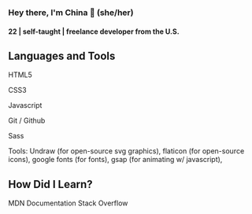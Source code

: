 ### Hey there, I'm China :grimacing: (she/her)

#### 22 | self-taught | freelance developer from the U.S.


<!-- Languages and Tools > -->

## Languages and Tools 

HTML5

CSS3

Javascript

Git / Github

Sass

Tools: Undraw (for open-source svg graphics), flaticon (for open-source icons), google fonts (for fonts), gsap (for animating w/ javascript), 

## How Did I Learn?

MDN Documentation
Stack Overflow


<!-- 
HTML
CSS/SASS
Javascript
-->

<!--[<img align="left" alt="javascript" width="26px" src="/images/javascript_icon.png" />] -->

<!--
**mschinagaines/mschinagaines** is a ✨ _special_ ✨ repository because its `README.md` (this file) appears on your GitHub profile.

Here are some ideas to get you started:

- 🔭 I’m currently working on ...
- 🌱 I’m currently learning ...
- 👯 I’m looking to collaborate on ...
- 🤔 I’m looking for help with ...
- 💬 Ask me about ...
- 📫 How to reach me: ...
- 😄 Pronouns: ...
- ⚡ Fun fact: ...
-->
